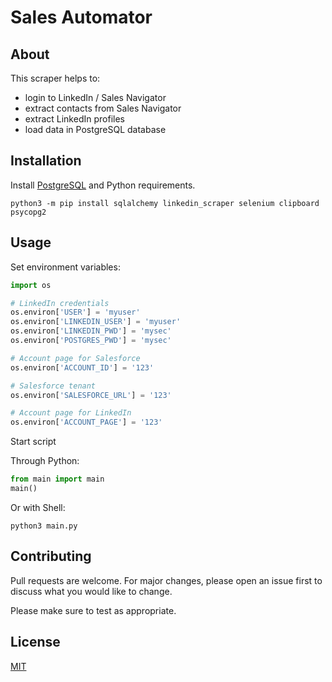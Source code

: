 # Sales Automator

## About

This scraper helps to:

- login to LinkedIn / Sales Navigator
- extract contacts from Sales Navigator
- extract LinkedIn profiles
- load data in PostgreSQL database

## Installation

Install [PostgreSQL](https://www.postgresql.org/download/) and Python requirements.

```shell
python3 -m pip install sqlalchemy linkedin_scraper selenium clipboard psycopg2
```

## Usage

Set environment variables:

```py
import os

# LinkedIn credentials
os.environ['USER'] = 'myuser'
os.environ['LINKEDIN_USER'] = 'myuser'
os.environ['LINKEDIN_PWD'] = 'mysec'
os.environ['POSTGRES_PWD'] = 'mysec'

# Account page for Salesforce
os.environ['ACCOUNT_ID'] = '123'

# Salesforce tenant
os.environ['SALESFORCE_URL'] = '123'

# Account page for LinkedIn
os.environ['ACCOUNT_PAGE'] = '123'
```

Start script

Through Python:

```py
from main import main
main()
```

Or with Shell:

```shell
python3 main.py
```

## Contributing
Pull requests are welcome. For major changes, please open an issue first to discuss what you would like to change.

Please make sure to test as appropriate.

## License
[MIT](https://choosealicense.com/licenses/mit/)
